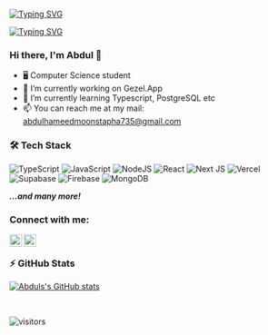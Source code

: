 [![Typing SVG](https://readme-typing-svg.demolab.com?font=Fira+Code&size=35&duration=10000&pause=900&color=F77171&background=FFFFFF00&center=true&vCenter=true&width=600&lines=AbdulTech)](https://git.io/typing-svg)

[![Typing SVG](https://readme-typing-svg.demolab.com?font=Arvo&size=28&duration=10000&pause=1000&color=F70C0C&background=FFFFFF00&center=true&vCenter=true&width=600&lines=Aspiring+Full-stack+Web+developer)](https://git.io/typing-svg)

### Hi there, I'm Abdul 👋

- 🖥️ Computer Science student
- 🔭 I’m currently working on Gezel.App
- 🌱 I’m currently learning Typescript, PostgreSQL etc 
- 📫 You can reach me at my mail: abdulhameedmoonstapha735@gmail.com

### 🛠 Tech Stack

![TypeScript](https://img.shields.io/badge/typescript-%23007ACC.svg?style=for-the-badge&logo=typescript&logoColor=white)
![JavaScript](https://img.shields.io/badge/javascript-%23323330.svg?style=for-the-badge&logo=javascript&logoColor=%23F7DF1E)
![NodeJS](https://img.shields.io/badge/node.js-6DA55F?style=for-the-badge&logo=node.js&logoColor=white)
![React](https://img.shields.io/badge/react-%2320232a.svg?style=for-the-badge&logo=react&logoColor=%236hite)
![Next JS](https://img.shields.io/badge/Next-black?style=for-the-badge&logo=next.js&logoColor=white)
![Vercel](https://img.shields.io/badge/vercel-%23000000.svg?style=for-the-badge&logo=vercel&logoColor=white)
![Supabase](https://img.shields.io/badge/Supabase-3ECF8E?style=for-the-badge&logo=supabase&logoColor=white)
![Firebase](https://img.shields.io/badge/Firebase-039BE5?style=for-the-badge&logo=Firebase&logoColor=white)
![MongoDB](https://img.shields.io/badge/MongoDB-%234ea94b.svg?style=for-the-badge&logo=mongodb&logoColor=white)

***...and many more!***

### Connect with me:

[<img align="left" alt="Twitter" width="22px" src="https://img.icons8.com/fluent/48/000000/twitter.png" />][twitter]
[<img align="left" alt="Discord" width="22px" src="https://img.icons8.com/fluency/48/000000/discord-logo.png" />][discord]

<br/>

### ⚡ GitHub Stats
  
[![Abduls's GitHub stats](https://github-readme-stats-sigma-five.vercel.app/api?username=Abdulhameed735&show_icons=true&theme=gotham&hide_border=true)](https://github.com/anuraghazra/github-readme-stats)

<br/>

[twitter]: https://twitter.com/devabdultech
[discord]: https://discord.com/channels/@me


![visitors](https://komarev.com/ghpvc/?username=Abdulhameed735&style=flat-square)
